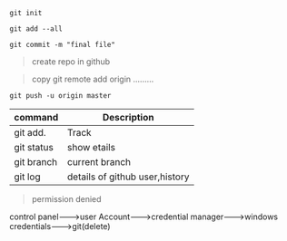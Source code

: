 ```
git init
```

```
git add --all
```

```
git commit -m "final file"
```
> create repo in github

> copy git remote add origin .........

```
git push -u origin master
```


| command     | Description |
| ----------- | ----------- |
| git add.    | Track       |
| git status  | show etails |
| git branch  | current branch|
| git log     | details of github user,history|



> permission denied

control panel--->user Account--->credential manager--->windows credentials--->git(delete)


